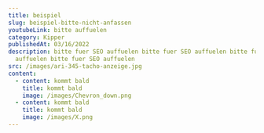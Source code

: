```yaml
---
title: beispiel
slug: beispiel-bitte-nicht-anfassen
youtubeLink: bitte auffuelen
category: Kipper
publishedAt: 03/16/2022
description: bitte fuer SEO auffuelen bitte fuer SEO auffuelen bitte fuer SEO
  auffuelen bitte fuer SEO auffuelen
src: /images/ari-345-tacho-anzeige.jpg
content:
  - content: kommt bald
    title: kommt bald
    image: /images/Chevron_down.png
  - content: kommt bald
    title: kommt bald
    image: /images/X.png
---
```

